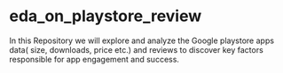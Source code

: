# eda_on_playstore_review
In this Repository we will explore and analyze the Google playstore apps data( size, downloads, price etc.)  and reviews to discover key factors responsible for app engagement and success.
